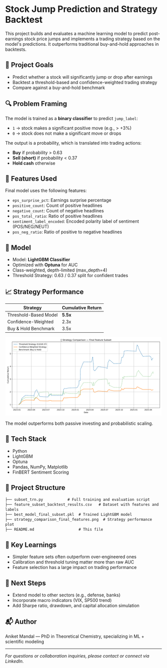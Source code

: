 # Stock Jump Prediction and Strategy Backtest

This project builds and evaluates a machine learning model to predict post-earnings stock price jumps and implements a trading strategy based on the model's predictions. It outperforms traditional buy-and-hold approaches in backtests.

## 🚀 Project Goals

* Predict whether a stock will significantly jump or drop after earnings
* Backtest a threshold-based and confidence-weighted trading strategy
* Compare against a buy-and-hold benchmark

## 🔍 Problem Framing

The model is trained as a **binary classifier** to predict `jump_label`:

* `1` → stock makes a significant positive move (e.g., > +3%)
* `0` → stock does not make a significant move or drops

The output is a probability, which is translated into trading actions:

* **Buy** if probability > 0.63
* **Sell (short)** if probability < 0.37
* **Hold cash** otherwise

## 🧠 Features Used

Final model uses the following features:

* `eps_surprise_pct`: Earnings surprise percentage
* `positive_count`: Count of positive headlines
* `negative_count`: Count of negative headlines 
* `pos_total_ratio`: Ratio of positive headlines
* `sentiment_label_encoded`: Encoded polarity label of sentiment (POS/NEG/NEUT)
* `pos_neg_ratio`: Ratio of positive to negative headlines

## 🧪 Model

* Model: **LightGBM Classifier**
* Optimized with **Optuna** for AUC
* Class-weighted, depth-limited (max\_depth=4)
* Threshold Strategy: 0.63 / 0.37 split for confident trades

## 📈 Strategy Performance

| Strategy              | Cumulative Return |
| --------------------- | ----------------- |
| Threshold-Based Model | **5.5x**          |
| Confidence-Weighted   | 2.3x              |
| Buy & Hold Benchmark  | 3.5x              |

![Strategy Comparison](strategy_comparison_final_features.png)

The model outperforms both passive investing and probabilistic scaling.

## 🧰 Tech Stack

* Python
* LightGBM
* Optuna
* Pandas, NumPy, Matplotlib
* FinBERT Sentiment Scoring

## 📂 Project Structure

```
├── subset_trn.py           # Full training and evaluation script
├── feature_subset_backtest_results.csv   # Dataset with features and labels
├── best_model_final_subset.pkl  # Trained LightGBM model
├── strategy_comparison_final_features.png  # Strategy performance plot
├── README.md                    # This file
```

## 🧠 Key Learnings

* Simpler feature sets often outperform over-engineered ones
* Calibration and threshold tuning matter more than raw AUC
* Feature selection has a large impact on trading performance

## 🔄 Next Steps

* Extend model to other sectors (e.g., defense, banks)
* Incorporate macro indicators (VIX, SP500 trend)
* Add Sharpe ratio, drawdown, and capital allocation simulation

## 📬 Author

Aniket Mandal — PhD in Theoretical Chemistry, specializing in ML + scientific modeling

---

*For questions or collaboration inquiries, please contact or connect via LinkedIn.*

